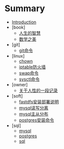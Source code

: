 # Summary

* [Introduction](README.md)
* [book]
    * [人生的智慧](book/人生的智慧.md)
    * [数学之美](book/数学之美.md) 
* [git]
    * [git命令](git/git.md)
* [linux]
    * [chown](linux/chown.md)
    * [iptable防火墙](linux/iptable.md)
    * [swap命令](linux/swap.md)
    * [sysctl命令](linux/sysctl.md)
* [owner]
    * [关于人性的一段记录](owner/关于人性的一段记录.md) 
* [soft]
    * [fastdfs安装部署说明](soft/fastdfs安装部署说明.md)
    * [mysql读写分离](soft/mysql_rw_sperator.md)
    * [mysql主从分布](soft/mysql_slave_config.md)
    * [postgres安装命令](soft/postgres安装命令.md)    
* [sql]
    * [mysql](sql/mysql.md) 
    * [postgres](sql/postgressql.md)
    * [sql](sql/sql.md)
